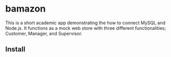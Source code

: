 # bamazon
This is a short academic app demonstrating the how to connect MySQL and Node.js. It functions as a mock web store with three different functionalities; Customer, Manager, and Supervisor.
## Install

